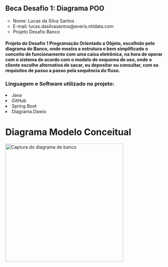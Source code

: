 <h2>Beca Desafio 1: Diagrama POO</h2>
<ul type = circle>
<li>Nome: Lucas da Silva Santos</li>
<li>E-mail: lucas.dasilvasantos@everis.nttdata.com </li>
<li>Projeto Desafio Banco </li>
 </ul>
<h4> Projeto do Desafio 1 Programação Orientado a Objeto, escolhido pelo diagrama do Banco, onde mostra a estrutura e bem simplificado o conceito de funcionamento com uma caixa eletrônica, na hora de operar com o sistema de acordo com o modelo de esquema de uso, onde o cliente escolhe alternativa de sacar, ou depositar ou consultar, com os requisitos de passo a passo pela sequência do fluxo.
</h4>
<h3>
Linguagem e Software utilizado no projeto:
</h3>
<li>Java</li>
<li>GitHub</li>
<li>Spring Boot</li>
<li>Diagrama.Dawio</li>
<h1> Diagrama Modelo Conceitual</h1>
<img width="369" alt="Captura do diagrama de banco" src="https://user-images.githubusercontent.com/86928030/150423250-96fc45c6-9735-4dd5-91d4-3124bd00948b.png">
 
